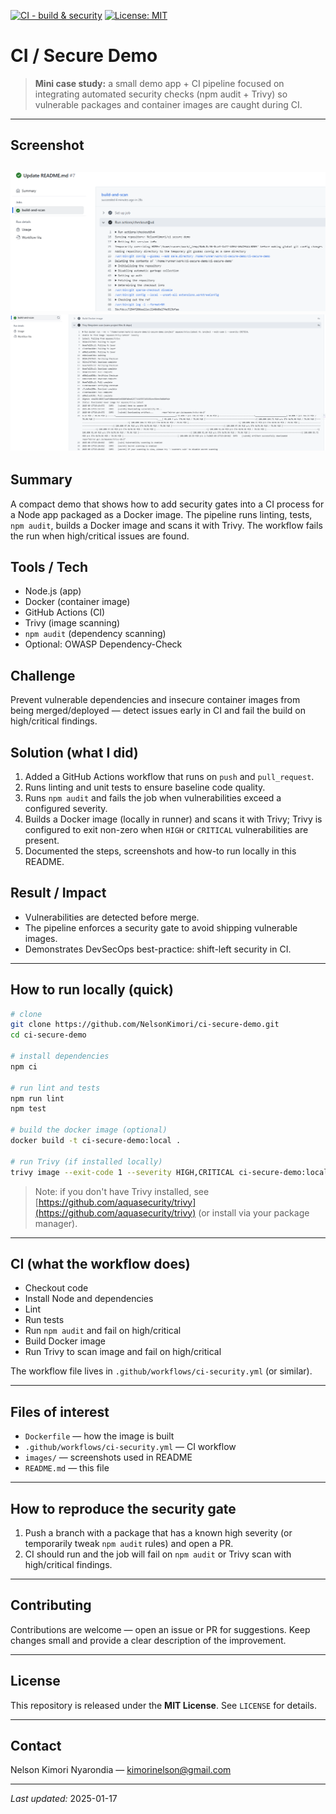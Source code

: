 [![CI - build & security](https://github.com/NelsonKimori/ci-secure-demo/actions/workflows/ci-security.yml/badge.svg)](https://github.com/NelsonKimori/ci-secure-demo/actions/workflows/ci-security.yml)
[![License: MIT](https://img.shields.io/badge/License-MIT-yellow.svg)](https://opensource.org/licenses/MIT)
# CI / Secure Demo

> **Mini case study:** a small demo app + CI pipeline focused on integrating automated security checks (npm audit + Trivy) so vulnerable packages and container images are caught during CI.

---

## Screenshot

![CI workflow run](images/ci-run.png)
![Trivy scan output](images/trivy-scan.png)
---

## Summary

A compact demo that shows how to add security gates into a CI process for a Node app packaged as a Docker image. The pipeline runs linting, tests, `npm audit`, builds a Docker image and scans it with Trivy. The workflow fails the run when high/critical issues are found.

## Tools / Tech

* Node.js (app)
* Docker (container image)
* GitHub Actions (CI)
* Trivy (image scanning)
* `npm audit` (dependency scanning)
* Optional: OWASP Dependency-Check

## Challenge

Prevent vulnerable dependencies and insecure container images from being merged/deployed — detect issues early in CI and fail the build on high/critical findings.

## Solution (what I did)

1. Added a GitHub Actions workflow that runs on `push` and `pull_request`.
2. Runs linting and unit tests to ensure baseline code quality.
3. Runs `npm audit` and fails the job when vulnerabilities exceed a configured severity.
4. Builds a Docker image (locally in runner) and scans it with Trivy; Trivy is configured to exit non-zero when `HIGH` or `CRITICAL` vulnerabilities are present.
5. Documented the steps, screenshots and how-to run locally in this README.

## Result / Impact

* Vulnerabilities are detected before merge.
* The pipeline enforces a security gate to avoid shipping vulnerable images.
* Demonstrates DevSecOps best-practice: shift-left security in CI.

---

## How to run locally (quick)

```bash
# clone
git clone https://github.com/NelsonKimori/ci-secure-demo.git
cd ci-secure-demo

# install dependencies
npm ci

# run lint and tests
npm run lint
npm test

# build the docker image (optional)
docker build -t ci-secure-demo:local .

# run Trivy (if installed locally)
trivy image --exit-code 1 --severity HIGH,CRITICAL ci-secure-demo:local
```

> Note: if you don't have Trivy installed, see [https://github.com/aquasecurity/trivy](https://github.com/aquasecurity/trivy) (or install via your package manager).

---

## CI (what the workflow does)

* Checkout code
* Install Node and dependencies
* Lint
* Run tests
* Run `npm audit` and fail on high/critical
* Build Docker image
* Run Trivy to scan image and fail on high/critical

The workflow file lives in `.github/workflows/ci-security.yml` (or similar).

---

## Files of interest

* `Dockerfile` — how the image is built
* `.github/workflows/ci-security.yml` — CI workflow
* `images/` — screenshots used in README
* `README.md` — this file

---

## How to reproduce the security gate

1. Push a branch with a package that has a known high severity (or temporarily tweak `npm audit` rules) and open a PR.
2. CI should run and the job will fail on `npm audit` or Trivy scan with high/critical findings.

---

## Contributing

Contributions are welcome — open an issue or PR for suggestions. Keep changes small and provide a clear description of the improvement.

---

## License

This repository is released under the **MIT License**. See `LICENSE` for details.

---

## Contact

Nelson Kimori Nyarondia — [kimorinelson@gmail.com](mailto:kimorinelson@gmail.com)

---

*Last updated:* 2025-01-17

